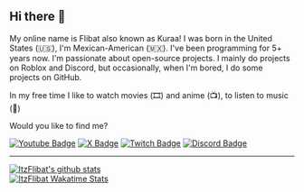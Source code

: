 ## Hi there 👋

My online name is Flibat also known as Kuraa! I was born in the United States (🇺🇸), I'm Mexican-American (🇲🇽). I've been programming for 5+ years now. I'm passionate about open-source projects. I mainly do projects on Roblox and Discord, but occasionally, when I'm bored, I do some projects on GitHub.

In my free time I like to watch movies (🎞️) and anime (📺), to listen to music (🎵)

Would you like to find me?

[![Youtube Badge](https://img.shields.io/badge/YouTube-FF0000?style=for-the-badge&logo=youtube&logoColor=white&link=https://youtube.com/@ItzFlibat)](https://youtube.com/@ItzFlibat)
[![X Badge](https://img.shields.io/badge/X-000000?style=for-the-badge&logo=x&logoColor=white&link=https://x.com/itzflibat)](https://x.com/itzflibat)
[![Twitch Badge](https://img.shields.io/badge/Twitch-9146FF?style=for-the-badge&logo=twitch&logoColor=white&link=https://twitch.tv/itzflibat)](https://twitch.tv/itzflibat)
[![Discord Badge](https://img.shields.io/badge/Discord-5865F2?style=for-the-badge&logo=discord&logoColor=white&link=https://dsc.gg/itzflibat)](https://dsc.gg/itzflibat)

____

[![ItzFlibat's github stats](https://github-readme-stats-one-bice.vercel.app/api?username=itzflibat&theme=dark&include_all_commits=true&show_icons=true&count_private=true&role=OWNER,ORGANIZATION_MEMBER,COLLABORATOR&include_orgs=true)](https://github.com/itzflibat)
<br>
[![ItzFlibat Wakatime Stats](https://github-readme-stats.vercel.app/api/wakatime?username=ItzFlibat&langs_count=5&hide=json,properties,stylus&custom_title=Most%20Used%20Languages&theme=dark&range=all_time)](https://wakatime.com/@ItzFlibat)

<!--
**ItzFlibat/ItzFlibat** is a ✨ _special_ ✨ repository because its `README.md` (this file) appears on your GitHub profile.

Here are some ideas to get you started:

- 🔭 I’m currently working on ...
- 🌱 I’m currently learning ...
- 👯 I’m looking to collaborate on ...
- 🤔 I’m looking for help with ...
- 💬 Ask me about ...
- 📫 How to reach me: ...
- 😄 Pronouns: ...
- ⚡ Fun fact: ...
-->
